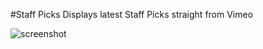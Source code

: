 #Staff Picks
Displays latest Staff Picks straight from Vimeo

![screenshot](http://nickcalabro.com/img/staff.png)